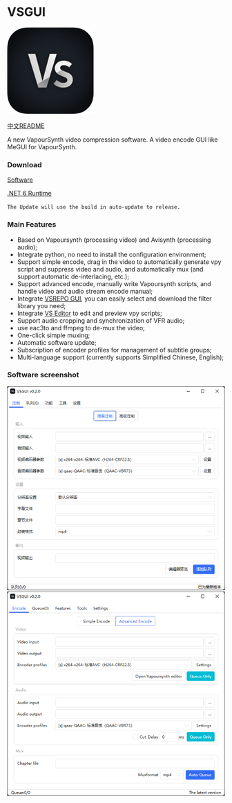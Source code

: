 # VSGUI

![](https://github.com/YohoYang/VSGUI/raw/master/READMEIMG/VSGUI-ICON.png)

[中文README](https://github.com/YohoYang/VSGUI)

A new VapourSynth video compression software.
A video encode GUI like MeGUI for VapourSynth.

### Download

[Software](https://github.com/YohoYang/VSGUI/releases)

[.NET 6 Runtime](https://aka.ms/dotnet/6.0/windowsdesktop-runtime-win-x64.exe)

`The Update will use the build in auto-update to release.`

### Main Features

- Based on Vapoursynth (processing video) and Avisynth (processing audio);
- Integrate python, no need to install the configuration environment;
- Support simple encode, drag in the video to automatically generate vpy script and suppress video and audio, and automatically mux (and support automatic de-interlacing, etc.);
- Support advanced encode, manually write Vapoursynth scripts, and handle video and audio stream encode manual;
- Integrate [VSREPO GUI](https://github.com/theChaosCoder/VSRepoGUI "VSREPO GUI"), you can easily select and download the filter library you need;
- Integrate [VS Editor](https://github.com/YomikoR/VapourSynth-Editor "VS Editor") to edit and preview vpy scripts;
- Support audio cropping and synchronization of VFR audio;
- use eac3to and ffmpeg to de-mux the video;
- One-click simple muxing;
- Automatic software update;
- Subscription of encoder profiles for management of subtitle groups;
- Multi-language support (currently supports Simplified Chinese, English);


### Software screenshot

![Chinese simple suppression main interface](https://github.com/YohoYang/VSGUI/raw/master/READMEIMG/1.png)
![English advanced suppression main interface](https://github.com/YohoYang/VSGUI/raw/master/READMEIMG/2.png)

